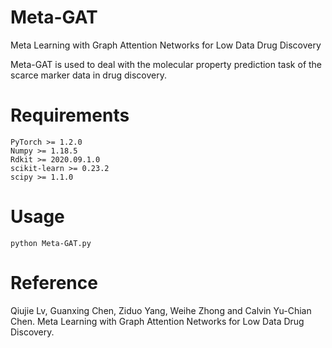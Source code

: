 # Meta-GAT

Meta Learning with Graph Attention Networks for Low Data Drug Discovery

Meta-GAT is used to deal with the molecular property prediction task of the scarce marker data in drug discovery.

# Requirements

```
PyTorch >= 1.2.0
Numpy >= 1.18.5
Rdkit >= 2020.09.1.0
scikit-learn >= 0.23.2
scipy >= 1.1.0

```

# Usage


```
python Meta-GAT.py
```


#  Reference

Qiujie Lv, Guanxing Chen, Ziduo Yang, Weihe Zhong and Calvin Yu-Chian Chen. Meta Learning with Graph Attention Networks for Low Data Drug Discovery.
